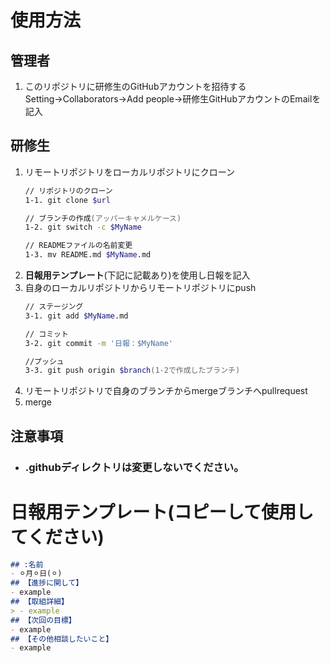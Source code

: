 # 使用方法 
## 管理者  
1. このリポジトリに研修生のGitHubアカウントを招待する  
    Setting->Collaborators->Add people->研修生GitHubアカウントのEmailを記入  
## 研修生  
1. リモートリポジトリをローカルリポジトリにクローン  
    ```zsh  
    // リポジトリのクローン  
    1-1. git clone $url  

    // ブランチの作成(アッパーキャメルケース)  
    1-2. git switch -c $MyName  

    // READMEファイルの名前変更  
    1-3. mv README.md $MyName.md
    ```  
2. **日報用テンプレート**(下記に記載あり)を使用し日報を記入  
3. 自身のローカルリポジトリからリモートリポジトリにpush
    ```zsh  
    // ステージング
    3-1. git add $MyName.md

    // コミット
    3-2. git commit -m '日報：$MyName'

    //プッシュ
    3-3. git push origin $branch(1-2で作成したブランチ)
    ```
4. リモートリポジトリで自身のブランチからmergeブランチへpullrequest  
5. merge  
## 注意事項
- ### .githubディレクトリは変更しないでください。  

# 日報用テンプレート(コピーして使用してください)
```*.md
## :名前  
- ⚪︎月⚪︎日(⚪︎)  
## 【進捗に関して】  
- example  
## 【取組詳細】  
> - example  
## 【次回の目標】  
- example  
## 【その他相談したいこと】  
- example